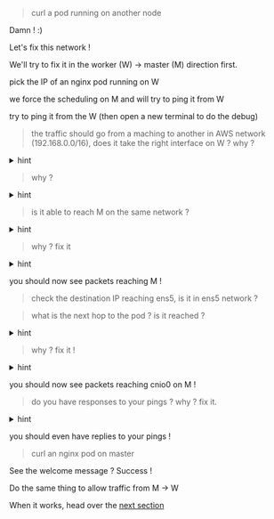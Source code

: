 > curl a pod running on another node 

Damn ! :)

Let's fix this network ! 

We'll try to fix it in the worker (W) -> master (M) direction first.

pick the IP of an nginx pod running on W

we force the scheduling on M and will try to ping it from W

try to ping it from the W (then open a new terminal to do the debug)

> the traffic should go from a maching to another in AWS network (192.168.0.0/16), does it take the right interface on W ? why ?

<details>
  <summary>hint</summary> 

  this interface is named ens5, we can check that with :

  ```
  sudo tcpdump -i ens5 -c5 icmp
  ```

  you should see some traffic, perfect

  ```
  sudo ip route
  ```

</details>

> why ? 

<details>
  <summary>hint</summary> 

  ```
  sudo ip route
  ```

  ens5 is the default, so it just routes the traffic there because it doesn't know what to do with it and sends it to the default gateway

</details>

> is it able to reach M on the same network ?

<details>
  <summary>hint</summary> 

  ```
  sudo tcpdump -i ens5 -c5 icmp
  ```

  we don't see any traffic

</details>

> why ? fix it 

<details>
  <summary>hint</summary> 

  M is not the default gateway of W (which sends to the router, not M)

  We don't want to change the default gateway (you don't want a request to google.com to end up on M)

  we must ask to route the traffic to 10.0.0.0/24 to M

  ```
  sudo ip route add 10.0.0.0/24 via <master_aws_ip>
  ```
  

  NB : aws ec2 eni must have the flag  `source_dest_check = false`

</details>

 you should now see packets reaching M !

> check the destination IP reaching ens5, is it in ens5 network ?

> what is the next hop to the pod ? is it reached ?

<details>
  <summary>hint</summary> 

  ```
  sudo tcpdump -i cnio0 -c5 icmp
  ```

  we don't see any traffic

</details>

> why ? fix it !

<details>
  <summary>hint</summary> 

  IP forwarding describes exactly the job of a router : take packets reaching an interface with a dest IP not in nic network and forward it to another interface in the dest network  

  first it may not be enabled on your kernel, this can be fixed with

  ```
  sudo sysctl net.ipv4.conf.all.forwarding=1
  ```

  we don't see any traffic yet... it's because it's not allowed yet to foward traffic reaching `ens5` with dest in `cnio0` network to `cnio0`

  ```
  sudo iptables -A FORWARD -i ens5 -o cnio0 -j ACCEPT 
  ```

</details>


 you should now see packets reaching cnio0 on M !

> do you have responses to your pings ? why ? fix it.

<details>
  <summary>hint</summary> 

  because in order to reply, traffic to ens5 (the IP of W) will reach cnio0. this forwarding must be allowed too

  ```
  sudo iptables -A FORWARD -i cnio0 -o ens5 -j ACCEPT 
  ```

</details>

 you should even have replies to your pings ! 

> curl an nginx pod on master

See the welcome message ? Success !

Do the same thing to allow traffic from M -> W

When it works, head over the [next section](./step08.md)

